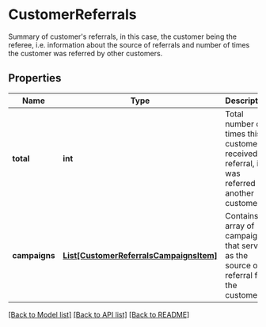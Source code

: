 # CustomerReferrals

Summary of customer's referrals, in this case, the customer being the referee, i.e. information about the source of referrals and number of times the customer was referred by other customers.

## Properties
Name | Type | Description | Notes
------------ | ------------- | ------------- | -------------
**total** | **int** | Total number of times this customer received a referral, i.e. was referred by another customer. | [optional] 
**campaigns** | [**List[CustomerReferralsCampaignsItem]**](CustomerReferralsCampaignsItem.md) | Contains an array of campaigns that served as the source of a referral for the customer. | [optional] 

[[Back to Model list]](../README.md#documentation-for-models) [[Back to API list]](../README.md#documentation-for-api-endpoints) [[Back to README]](../README.md)


